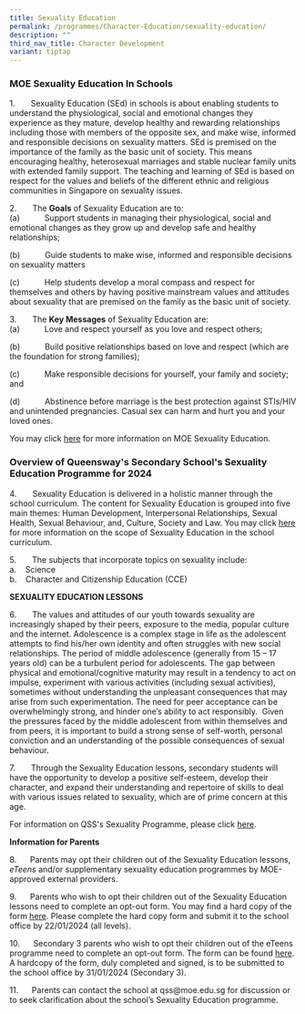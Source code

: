```yaml
---
title: Sexuality Education
permalink: /programmes/Character-Education/sexuality-education/
description: ""
third_nav_title: Character Development
variant: tiptap
---
```

<h3>MOE Sexuality Education In Schools</h3><p>1.&nbsp;&nbsp;&nbsp;&nbsp;&nbsp;&nbsp; Sexuality Education (SEd) in schools is about enabling students to understand the physiological, social and emotional changes they experience as they mature, develop healthy and rewarding relationships including those with members of the opposite sex, and make wise, informed and responsible decisions on sexuality matters. SEd is premised on the importance of the family as the basic unit of society. This means encouraging healthy, heterosexual marriages and stable nuclear family units with extended family support. The teaching and learning of SEd is based on respect for the values and beliefs of the different ethnic and religious communities in Singapore on sexuality issues.</p><p>2.&nbsp;&nbsp;&nbsp;&nbsp;&nbsp;&nbsp; The <strong>Goals</strong> of Sexuality Education are to:<br>(a)&nbsp;&nbsp;&nbsp;&nbsp;&nbsp;&nbsp;&nbsp;&nbsp;&nbsp;&nbsp; Support students in managing their physiological, social and emotional changes as they grow up and develop safe and healthy relationships;</p><p>(b)&nbsp;&nbsp;&nbsp;&nbsp;&nbsp;&nbsp;&nbsp;&nbsp;&nbsp;&nbsp; Guide students to make wise, informed and responsible decisions on sexuality matters</p><p>(c)&nbsp;&nbsp;&nbsp;&nbsp;&nbsp;&nbsp;&nbsp;&nbsp;&nbsp;&nbsp; Help students develop a moral compass and respect for themselves and others by having positive mainstream values and attitudes about sexuality that are premised on the family as the basic unit of society.</p><p>3.&nbsp;&nbsp;&nbsp;&nbsp;&nbsp;&nbsp; The <strong>Key Messages</strong> of Sexuality Education are: <br>(a)&nbsp;&nbsp;&nbsp;&nbsp;&nbsp;&nbsp;&nbsp;&nbsp;&nbsp;&nbsp; Love and respect yourself as you love and respect others;</p><p>(b)&nbsp;&nbsp;&nbsp;&nbsp;&nbsp;&nbsp;&nbsp;&nbsp;&nbsp;&nbsp; Build positive relationships based on love and respect (which are the foundation for strong families);</p><p>(c)&nbsp;&nbsp;&nbsp;&nbsp;&nbsp;&nbsp;&nbsp;&nbsp;&nbsp;&nbsp; Make responsible decisions for yourself, your family and society; and</p><p>(d)&nbsp;&nbsp;&nbsp;&nbsp;&nbsp;&nbsp;&nbsp;&nbsp;&nbsp;&nbsp; Abstinence before marriage is the best protection against STIs/HIV and unintended pregnancies. Casual sex can harm and hurt you and your loved ones.</p><p>You may click <a href="https://go.gov.sg/moe-sexuality-education" rel="noopener noreferrer nofollow" target="_blank">here</a> for more information on MOE Sexuality Education.</p><h3>Overview of Queensway's Secondary School's Sexuality Education Programme for 2024</h3><p>4.&nbsp;&nbsp;&nbsp;&nbsp;&nbsp;&nbsp; Sexuality Education is delivered in a holistic manner through the school curriculum. The content for Sexuality Education is grouped into five main themes: Human Development, Interpersonal Relationships, Sexual Health, Sexual Behaviour, and, Culture, Society and Law. You may click <a href="https://go.gov.sg/moe-sexuality-education-scope" rel="noopener noreferrer nofollow" target="_blank">here</a> for more information on the scope of Sexuality Education in the school curriculum.</p><p>5.&nbsp;&nbsp;&nbsp;&nbsp;&nbsp;&nbsp; The subjects that incorporate topics on sexuality include:<br>a.&nbsp;&nbsp;&nbsp; Science<br>b.&nbsp;&nbsp;&nbsp; Character and Citizenship Education (CCE)</p><p><strong>SEXUALITY EDUCATION LESSONS</strong></p><p>6.&nbsp;&nbsp;&nbsp;&nbsp;&nbsp;&nbsp; The values and attitudes of our youth towards sexuality are increasingly shaped by their peers, exposure to the media, popular culture and the internet. Adolescence is a complex stage in life as the adolescent attempts to find his/her own identity and often struggles with new social relationships. The period of middle adolescence (generally from 15 – 17 years old) can be a turbulent period for adolescents. The gap between physical and emotional/cognitive maturity may result in a tendency to act on impulse, experiment with various activities (including sexual activities), sometimes without understanding the unpleasant consequences that may arise from such experimentation. The need for peer acceptance can be overwhelmingly strong, and hinder one’s ability to act responsibly.&nbsp; Given the pressures faced by the middle adolescent from within themselves and from peers, it is important to build a strong sense of self-worth, personal conviction and an understanding of the possible consequences of sexual behaviour.</p><p>7.&nbsp;&nbsp;&nbsp;&nbsp;&nbsp;&nbsp; Through the Sexuality Education lessons, secondary students will have the opportunity to develop a positive self-esteem, develop their character, and expand their understanding and repertoire of skills to deal with various issues related to sexuality, which are of prime concern at this age.</p><p>For information on QSS's Sexuality Programme, please click <a href="%5Bhttps://drive.google.com/file/d/1zK1O2cqb7m4G3QrEZIsiHyeJDQ1t_tZE/view?usp=drive_link%5D(https://drive.google.com/file/d/1zK1O2cqb7m4G3QrEZIsiHyeJDQ1t_tZE/view?usp=drive_link)" rel="noopener noreferrer nofollow" target="_blank">here</a>. <br></p><p><strong>Information for Parents</strong></p><p>8.&nbsp;&nbsp;&nbsp;&nbsp;&nbsp; Parents may opt their children out of the Sexuality Education lessons, <em>eTeens</em> and/or supplementary sexuality education programmes by MOE-approved external providers.</p><p>9.&nbsp;&nbsp;&nbsp;&nbsp;&nbsp; Parents who wish to opt their children out of the Sexuality Education lessons need to complete an opt-out form. You may find a hard copy of the form <a href="https://drive.google.com/file/d/14ogtPTHxoskWetIuycQ4wStLHU1zT3Ux/view?usp=drive_link" rel="noopener noreferrer nofollow" target="_blank">here</a>. Please complete the hard copy form and submit it to the school office by 22/01/2024 (all levels).</p><p>10.&nbsp;&nbsp;&nbsp;&nbsp;&nbsp; Secondary 3 parents who wish to opt their children out of the eTeens programme need to complete an opt-out form. The form can be found <a href="https://drive.google.com/file/d/1BrnjJVABO8YlP_7Iia69QziLQ-ljrDdR/view?usp=drive_link" rel="noopener noreferrer nofollow" target="_blank">here</a>. A hardcopy of the form, duly completed and signed, is to be submitted to the school office by 31/01/2024 (Secondary 3).</p><p>11.&nbsp;&nbsp;&nbsp;&nbsp;&nbsp; Parents can contact the school at qss@moe.edu.sg for discussion or to seek clarification about the school’s Sexuality Education programme.<br><br><br></p>